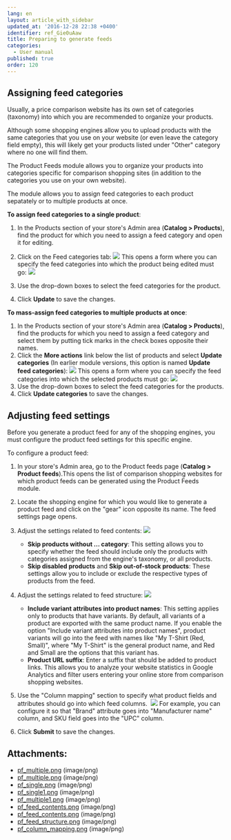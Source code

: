 ```yaml
---
lang: en
layout: article_with_sidebar
updated_at: '2016-12-28 22:38 +0400'
identifier: ref_Gie0uAaw
title: Preparing to generate feeds
categories:
  - User manual
published: true
order: 120
---
```



## Assigning feed categories

Usually, a price comparison website has its own set of categories (taxonomy) into which you are recommended to organize your products.

Although some shopping engines allow you to upload products with the same categories that you use on your website (or even leave the category field empty), this will likely get your products listed under "Other" category where no one will find them.

The Product Feeds module allows you to organize your products into categories specific for comparison shopping sites (in addition to the categories you use on your own website).

The module allows you to assign feed categories to each product sepatately or to multiple products at once.

**To assign feed categories to a single product**:

1.  In the Products section of your store's Admin area (**Catalog > Products**), find the product for which you need to assign a feed category and open it for editing.
2.  Click on the Feed categories tab:
    ![]({{site.baseurl}}/attachments/7504361/7602260.png)
    This opens a form where you can specify the feed categories into which the product being edited must go:
    ![]({{site.baseurl}}/attachments/7504361/7602261.png)

3.  Use the drop-down boxes to select the feed categories for the product.
4.  Click **Update** to save the changes.

**To mass-assign feed categories to multiple products at once**:

1.  In the Products section of your store's Admin area (**Catalog > Products**), find the products for which you need to assign a feed category and select them by putting tick marks in the check boxes opposite their names.
2.  Click the **More actions** link below the list of products and select **Update categories** (In earlier module versions, this option is named **Update feed categories**):
    ![]({{site.baseurl}}/attachments/7504361/7602258.png)
    This opens a form where you can specify the feed categories into which the selected products must go:
    ![]({{site.baseurl}}/attachments/7504361/7602262.png)
3.  Use the drop-down boxes to select the feed categories for the products.
4.  Click **Update categories** to save the changes.

## Adjusting feed settings

Before you generate a product feed for any of the shopping engines, you must configure the product feed settings for this specific engine.

To configure a product feed:

1.  In your store's Admin area, go to the Product feeds page (**Catalog > Product feeds**).This opens the list of comparison shopping websites for which product feeds can be generated using the Product Feeds module. 
2.  Locate the shopping engine for which you would like to generate a product feed and click on the "gear" icon opposite its name. The feed settings page opens.
3.  Adjust the settings related to feed contents:
    ![]({{site.baseurl}}/attachments/7504361/7602291.png)

    *   **Skip products without ... category**: This setting allows you to specify whether the feed should include only the products with categories assigned from the engine's taxonomy, or all products.
    *   **Skip disabled products** and **Skip out-of-stock products**: These settings allow you to include or exclude the respective types of products from the feed.
4.  Adjust the settings related to feed structure:
    ![]({{site.baseurl}}/attachments/7504361/7602293.png)

    *   **Include variant attributes into product names**: This setting applies only to products that have variants. By default, all variants of a product are exported with the same product name. If you enable the option "Include variant attributes into product names", product variants will go into the feed with names like "My T-Shirt (Red, Small)", where "My T-Shirt" is the general product name, and Red and Small are the options that this variant has.
    *   **Product URL suffix**: Enter a suffix that should be added to product links. This allows you to analyze your website statistics in Google Analytics and filter users entering your online store from comparison shopping websites.
5.  Use the "Column mapping" section to specify what product fields and attributes should go into which feed columns. 
    ![]({{site.baseurl}}/attachments/7504361/7602294.png)
    For example, you can configure it so that "Brand" attribute goes into "Manufacturer name" column, and SKU field goes into the "UPC" column.
6.  Click **Submit** to save the changes.

## Attachments:

* [pf_multiple.png]({{site.baseurl}}/attachments/7504361/7602259.png) (image/png)
* [pf_multiple.png]({{site.baseurl}}/attachments/7504361/7602258.png) (image/png)
* [pf_single.png]({{site.baseurl}}/attachments/7504361/7602260.png) (image/png)
* [pf_single1.png]({{site.baseurl}}/attachments/7504361/7602261.png) (image/png)
* [pf_multiple1.png]({{site.baseurl}}/attachments/7504361/7602262.png) (image/png)
* [pf_feed_contents.png]({{site.baseurl}}/attachments/7504361/7602292.png) (image/png)
* [pf_feed_contents.png]({{site.baseurl}}/attachments/7504361/7602291.png) (image/png)
* [pf_feed_structure.png]({{site.baseurl}}/attachments/7504361/7602293.png) (image/png)
* [pf_column_mapping.png]({{site.baseurl}}/attachments/7504361/7602294.png) (image/png)
